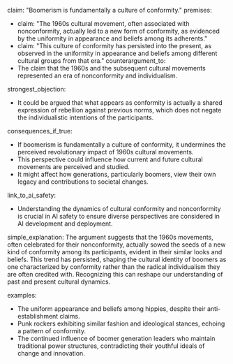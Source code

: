 claim: "Boomerism is fundamentally a culture of conformity."
premises:
  - claim: "The 1960s cultural movement, often associated with nonconformity, actually led to a new form of conformity, as evidenced by the uniformity in appearance and beliefs among its adherents."
  - claim: "This culture of conformity has persisted into the present, as observed in the uniformity in appearance and beliefs among different cultural groups from that era."
counterargument_to:
  - The claim that the 1960s and the subsequent cultural movements represented an era of nonconformity and individualism.

strongest_objection:
  - It could be argued that what appears as conformity is actually a shared expression of rebellion against previous norms, which does not negate the individualistic intentions of the participants.

consequences_if_true:
  - If boomerism is fundamentally a culture of conformity, it undermines the perceived revolutionary impact of 1960s cultural movements.
  - This perspective could influence how current and future cultural movements are perceived and studied.
  - It might affect how generations, particularly boomers, view their own legacy and contributions to societal changes.

link_to_ai_safety:
  - Understanding the dynamics of cultural conformity and nonconformity is crucial in AI safety to ensure diverse perspectives are considered in AI development and deployment.

simple_explanation:
  The argument suggests that the 1960s movements, often celebrated for their nonconformity, actually sowed the seeds of a new kind of conformity among its participants, evident in their similar looks and beliefs. This trend has persisted, shaping the cultural identity of boomers as one characterized by conformity rather than the radical individualism they are often credited with. Recognizing this can reshape our understanding of past and present cultural dynamics.

examples:
  - The uniform appearance and beliefs among hippies, despite their anti-establishment claims.
  - Punk rockers exhibiting similar fashion and ideological stances, echoing a pattern of conformity.
  - The continued influence of boomer generation leaders who maintain traditional power structures, contradicting their youthful ideals of change and innovation.